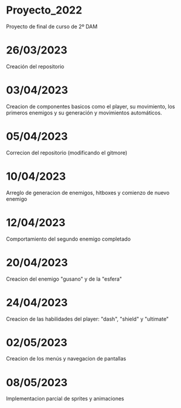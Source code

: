 # Proyecto_2022
Proyecto de final de curso de 2º DAM

# 26/03/2023
Creación del repositorio

# 03/04/2023
Creacion de componentes basicos como el player, su movimiento, los primeros enemigos y su generación y movimientos automáticos.

# 05/04/2023
Correcion del repositorio (modificando el gitmore)

# 10/04/2023
Arreglo de generacion de enemigos, hitboxes y comienzo de nuevo enemigo

# 12/04/2023
Comportamiento del segundo enemigo completado

# 20/04/2023
Creacion del enemigo "gusano" y de la "esfera"

# 24/04/2023
Creacion de las habilidades del player: "dash", "shield" y "ultimate"

# 02/05/2023
Creacion de los menús y navegacion de pantallas

# 08/05/2023
Implementacion parcial de sprites y animaciones